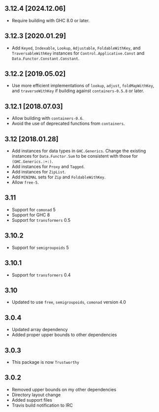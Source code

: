 3.12.4 [2024.12.06]
-------------------
* Require building with GHC 8.0 or later.

3.12.3 [2020.01.29]
-------------------
* Add `Keyed`, `Indexable`, `Lookup`, `Adjustable`, `FoldableWithKey`, and
  `TraversableWithKey` instances for `Control.Applicative.Const` and
  `Data.Functor.Constant.Constant`.

3.12.2 [2019.05.02]
-------------------
* Use more efficient implementations of `lookup`, `adjust`, `foldMapWithKey`,
  and `traverseWithKey` if building against `containers-0.5.8` or later.

3.12.1 [2018.07.03]
-------------------
* Allow building with `containers-0.6`.
* Avoid the use of deprecated functions from `containers`.

3.12 [2018.01.28]
-----------------
* Add instances for data types in `GHC.Generics`. Change the existing instances
  for `Data.Functor.Sum` to be consistent with those for `(GHC.Generics.:+:)`.
* Add instances for `Proxy` and `Tagged`.
* Add instances for `ZipList`.
* Add `MINIMAL` sets for `Zip` and `FoldableWithKey`.
* Allow `free-5`.

3.11
----
* Support for `comonad` 5
* Support for GHC 8
* Support for `transformers` 0.5

3.10.2
------
* Support for `semigroupoids` 5

3.10.1
------
* Support for `transformers` 0.4

3.10
----
* Updated to use `free`, `semigroupoids`, `comonad` version 4.0

3.0.4
-----
* Updated array dependency
* Added proper upper bounds to other dependencies

3.0.3
-----
* This package is now `Trustworthy`

3.0.2
-----
* Removed upper bounds on my other dependencies
* Directory layout change
* Added support files
* Travis build notification to IRC
